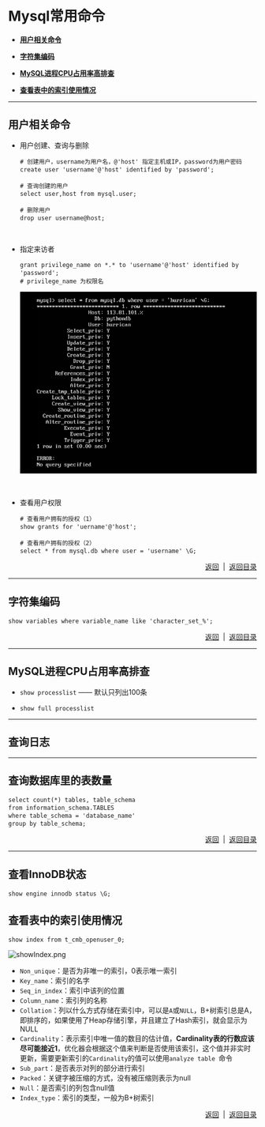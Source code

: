 #  <a name="top">Mysql常用命令</a>



+ <a href="#user">**用户相关命令**</a>


+ <a href="#character_code">**字符集编码**</a>


+ <a href="#problem">**MySQL进程CPU占用率高排查**</a>


+ <a href="#showIndex">**查看表中的索引使用情况**</a>





------

## <a name="user">**用户相关命令**</a>



+ 用户创建、查询与删除

  ```mysql
  # 创建用户，username为用户名，@'host' 指定主机或IP，password为用户密码
  create user 'username'@'host' identified by 'password';

  # 查询创建的用户
  select user,host from mysql.user;

  # 删除用户
  drop user username@host;
  ```

  ​

+ 指定来访者

  ```mysql
  grant privilege_name on *.* to 'username'@'host' identified by 'password';
  # privilege_name 为权限名
  ```

  ![privileges](https://github.com/HurricanGod/Home/blob/master/mysql/img/mysql-user-privileges.png)

  ​

+ 查看用户权限

  ```mysql
  # 查看用户拥有的授权（1）
  show grants for 'uername'@'host';

  # 查看用户拥有的授权（2）
  select * from mysql.db where user = 'username' \G;
  ```




<p align="right"><a href="#user">返回</a>&nbsp&nbsp|&nbsp&nbsp<a href="#top">返回目录</a></p>

----

## <a name="character_code">字符集编码</a>



```mysql
show variables where variable_name like 'character_set_%';
```





<p align="right"><a href="#character_code">返回</a>&nbsp&nbsp|&nbsp&nbsp<a href="#top">返回目录</a></p>

-----

## <a name="problem">MySQL进程CPU占用率高排查</a>

+ `show processlist` —— 默认只列出100条





+ `show full processlist`




-----

## <a name="query_log">查询日志</a>





----
## <a name="queryTableInfo">查询数据库里的表数量</a>



```mysql
select count(*) tables, table_schema 
from information_schema.TABLES 
where table_schema = 'database_name' 
group by table_schema;
```





<p align="right"><a href="#queryTableInfo">返回</a>&nbsp&nbsp|&nbsp&nbsp<a href="#top">返回目录</a></p>



-----

##  <a name="showInnodbStatus">查看InnoDB状态</a>



```mysql
show engine innodb status \G;
```







## <a name="showIndex">查看表中的索引使用情况</a>

```shell
show index from t_cmb_openuser_0;
```

![showIndex.png]()

+ `Non_unique`：是否为非唯一的索引，0表示唯一索引
+ `Key_name`：索引的名字
+ `Seq_in_index`：索引中该列的位置
+ `Column_name`：索引列的名称
+ `Collation`：列以什么方式存储在索引中，可以是`A`或`NULL`，B+树索引总是A，即排序的，如果使用了Heap存储引擎，并且建立了Hash索引，就会显示为NULL
+ `Cardinality`：表示索引中唯一值的数目的估计值，**Cardinality表的行数应该尽可能接近1**，优化器会根据这个值来判断是否使用该索引，这个值并非实时更新，需要更新索引的`Cardinality`的值可以使用`analyze table `命令
+ `Sub_part`：是否表示对列的部分进行索引
+ `Packed`：关键字被压缩的方式，没有被压缩则表示为null
+ `Null`：是否索引的列包含null值
+ `Index_type`：索引的类型，一般为B+树索引





<p align="right"><a href="#showIndex">返回</a>&nbsp&nbsp|&nbsp&nbsp<a href="#top">返回目录</a></p>